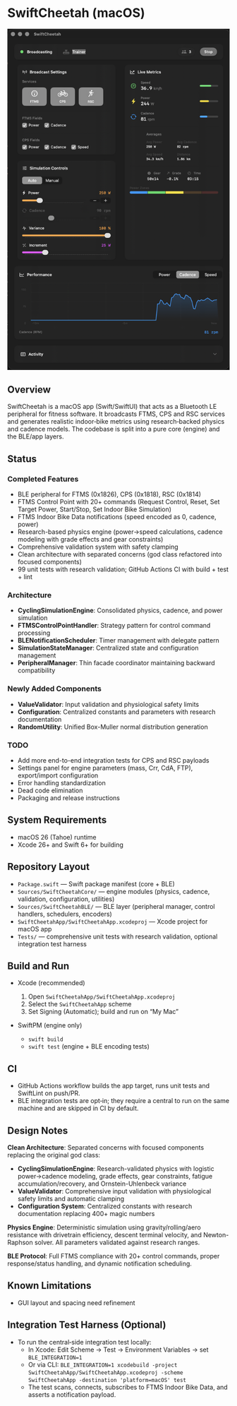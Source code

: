 SwiftCheetah (macOS)
====================

![SwiftCheetah App](swiftcheetah.png)

Overview
--------

SwiftCheetah is a macOS app (Swift/SwiftUI) that acts as a Bluetooth LE peripheral for fitness software. It broadcasts FTMS, CPS and RSC services and generates realistic indoor‑bike metrics using research‑backed physics and cadence models. The codebase is split into a pure core (engine) and the BLE/app layers.

Status
------

### Completed Features

- BLE peripheral for FTMS (0x1826), CPS (0x1818), RSC (0x1814)
- FTMS Control Point with 20+ commands (Request Control, Reset, Set Target Power, Start/Stop, Set Indoor Bike Simulation)
- FTMS Indoor Bike Data notifications (speed encoded as 0, cadence, power)
- Research-based physics engine (power→speed calculations, cadence modeling with grade effects and gear constraints)
- Comprehensive validation system with safety clamping
- Clean architecture with separated concerns (god class refactored into focused components)
- 99 unit tests with research validation; GitHub Actions CI with build + test + lint

### Architecture

- **CyclingSimulationEngine**: Consolidated physics, cadence, and power simulation
- **FTMSControlPointHandler**: Strategy pattern for control command processing
- **BLENotificationScheduler**: Timer management with delegate pattern
- **SimulationStateManager**: Centralized state and configuration management
- **PeripheralManager**: Thin facade coordinator maintaining backward compatibility

### Newly Added Components

- **ValueValidator**: Input validation and physiological safety limits
- **Configuration**: Centralized constants and parameters with research documentation
- **RandomUtility**: Unified Box-Muller normal distribution generation

### TODO

- Add more end-to-end integration tests for CPS and RSC payloads
- Settings panel for engine parameters (mass, Crr, CdA, FTP), export/import configuration
- Error handling standardization
- Dead code elimination
- Packaging and release instructions

System Requirements
-------------------

- macOS 26 (Tahoe) runtime
- Xcode 26+ and Swift 6+ for building

Repository Layout
-----------------

- `Package.swift` — Swift package manifest (core + BLE)
- `Sources/SwiftCheetahCore/` — engine modules (physics, cadence, validation, configuration, utilities)
- `Sources/SwiftCheetahBLE/` — BLE layer (peripheral manager, control handlers, schedulers, encoders)
- `SwiftCheetahApp/SwiftCheetahApp.xcodeproj` — Xcode project for macOS app
- `Tests/` — comprehensive unit tests with research validation, optional integration test harness

Build and Run
-------------

- Xcode (recommended)
  1. Open `SwiftCheetahApp/SwiftCheetahApp.xcodeproj`
  2. Select the `SwiftCheetahApp` scheme
  3. Set Signing (Automatic); build and run on “My Mac”

- SwiftPM (engine only)
  - `swift build`
  - `swift test` (engine + BLE encoding tests)

CI
--

- GitHub Actions workflow builds the app target, runs unit tests and SwiftLint on push/PR.
- BLE integration tests are opt‑in; they require a central to run on the same machine and are skipped in CI by default.

Design Notes
-------------

**Clean Architecture**: Separated concerns with focused components replacing the original god class:

- **CyclingSimulationEngine**: Research-validated physics with logistic power→cadence modeling, grade effects, gear constraints, fatigue accumulation/recovery, and Ornstein-Uhlenbeck variance
- **ValueValidator**: Comprehensive input validation with physiological safety limits and automatic clamping
- **Configuration System**: Centralized constants with research documentation replacing 400+ magic numbers

**Physics Engine**: Deterministic simulation using gravity/rolling/aero resistance with drivetrain efficiency, descent terminal velocity, and Newton-Raphson solver. All parameters validated against research ranges.

**BLE Protocol**: Full FTMS compliance with 20+ control commands, proper response/status handling, and dynamic notification scheduling.

Known Limitations
-----------------

- GUI layout and spacing need refinement

Integration Test Harness (Optional)
-----------------------------------

- To run the central‑side integration test locally:
  - In Xcode: Edit Scheme → Test → Environment Variables → set `BLE_INTEGRATION=1`
  - Or via CLI: `BLE_INTEGRATION=1 xcodebuild -project SwiftCheetahApp/SwiftCheetahApp.xcodeproj -scheme SwiftCheetahApp -destination 'platform=macOS' test`
  - The test scans, connects, subscribes to FTMS Indoor Bike Data, and asserts a notification payload.
